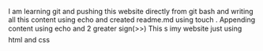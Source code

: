 I am learning git and pushing this website directly from git bash and writing all this content using echo and created readme.md using touch
. Appending content using echo and 2 greater sign(>>)
This s imy website just using html and css
